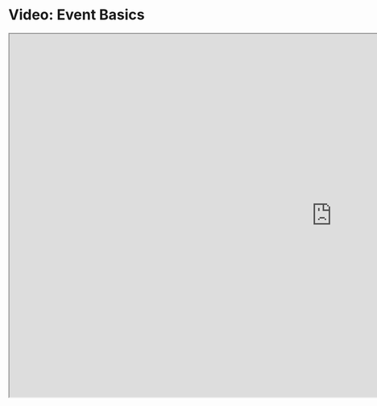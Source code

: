 # Video: Event Basics

<iframe src="https://scrimba.com/scrim/cdqa88c9?pl=pBQgdHZ" width="1280" height="720" allowfullscreen="allowfullscreen" allow="autoplay; fullscreen; picture-in-picture"></iframe>
